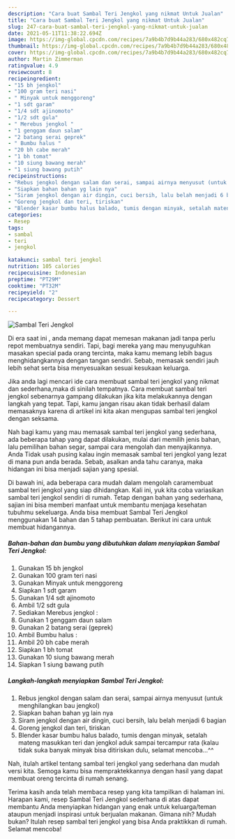 ```yaml
---
description: "Cara buat Sambal Teri Jengkol yang nikmat Untuk Jualan"
title: "Cara buat Sambal Teri Jengkol yang nikmat Untuk Jualan"
slug: 247-cara-buat-sambal-teri-jengkol-yang-nikmat-untuk-jualan
date: 2021-05-11T11:38:22.694Z
image: https://img-global.cpcdn.com/recipes/7a9b4b7d9b44a283/680x482cq70/sambal-teri-jengkol-foto-resep-utama.jpg
thumbnail: https://img-global.cpcdn.com/recipes/7a9b4b7d9b44a283/680x482cq70/sambal-teri-jengkol-foto-resep-utama.jpg
cover: https://img-global.cpcdn.com/recipes/7a9b4b7d9b44a283/680x482cq70/sambal-teri-jengkol-foto-resep-utama.jpg
author: Martin Zimmerman
ratingvalue: 4.9
reviewcount: 8
recipeingredient:
- "15 bh jengkol"
- "100 gram teri nasi"
- " Minyak untuk menggoreng"
- "1 sdt garam"
- "1/4 sdt ajinomoto"
- "1/2 sdt gula"
- " Merebus jengkol "
- "1 genggam daun salam"
- "2 batang serai geprek"
- " Bumbu halus "
- "20 bh cabe merah"
- "1 bh tomat"
- "10 siung bawang merah"
- "1 siung bawang putih"
recipeinstructions:
- "Rebus jengkol dengan salam dan serai, sampai airnya menyusut (untuk menghilangkan bau jengkol)"
- "Siapkan bahan bahan yg lain nya"
- "Siram jengkol dengan air dingin, cuci bersih, lalu belah menjadi 6 bagian"
- "Goreng jengkol dan teri, tiriskan"
- "Blender kasar bumbu halus balado, tumis dengan minyak, setalah mateng masukkan teri dan jengkol aduk sampai tercampur rata (kalau tidak suka banyak minyak bisa ditiriskan dulu, selamat mencoba...^^"
categories:
- Resep
tags:
- sambal
- teri
- jengkol

katakunci: sambal teri jengkol 
nutrition: 105 calories
recipecuisine: Indonesian
preptime: "PT29M"
cooktime: "PT32M"
recipeyield: "2"
recipecategory: Dessert

---
```



![Sambal Teri Jengkol](https://img-global.cpcdn.com/recipes/7a9b4b7d9b44a283/680x482cq70/sambal-teri-jengkol-foto-resep-utama.jpg)

Di era  saat ini , anda memang dapat memesan makanan jadi tanpa perlu repot membuatnya sendiri. Tapi, bagi mereka yang mau menyuguhkan masakan special pada orang tercinta, maka kamu memang lebih bagus menghidangkannya dengan tangan sendiri. Sebab, memasak sendiri jauh lebih sehat serta bisa menyesuaikan sesuai kesukaan keluarga.

Jika anda lagi mencari ide cara membuat sambal teri jengkol yang nikmat dan sederhana,maka di sinilah tempatnya. Cara membuat sambal teri jengkol  sebenarnya gampang dilakukan jika kita melakukannya dengan langkah yang tepat. Tapi, kamu jangan risau akan tidak berhasil dalam memasaknya 
karena di artikel ini kita akan mengupas sambal teri jengkol dengan seksama.  



Nah bagi kamu yang mau memasak sambal teri jengkol yang sederhana, ada beberapa tahap yang dapat dilakukan, mulai dari memilih jenis bahan, lalu pemilihan bahan segar, sampai cara mengolah dan menyajikannya. Anda Tidak usah pusing kalau ingin memasak sambal teri jengkol yang lezat di mana pun anda berada. Sebab, asalkan anda  tahu caranya, maka hidangan ini bisa menjadi sajian yang spesial.

Di bawah ini, ada beberapa cara mudah dalam mengolah caramembuat sambal teri jengkol yang siap dihidangkan. Kali ini, yuk kita coba variasikan sambal teri jengkol sendiri di rumah. Tetap dengan bahan yang sederhana, sajian ini bisa memberi manfaat untuk membantu menjaga kesehatan tubuhmu sekeluarga. Anda bisa membuat Sambal Teri Jengkol menggunakan 14 bahan dan 5 tahap pembuatan. Berikut ini cara untuk membuat hidangannya.

<!--inarticleads1-->

##### Bahan-bahan dan bumbu yang dibutuhkan dalam menyiapkan Sambal Teri Jengkol:

1. Gunakan 15 bh jengkol
1. Gunakan 100 gram teri nasi
1. Gunakan  Minyak untuk menggoreng
1. Siapkan 1 sdt garam
1. Gunakan 1/4 sdt ajinomoto
1. Ambil 1/2 sdt gula
1. Sediakan  Merebus jengkol :
1. Gunakan 1 genggam daun salam
1. Gunakan 2 batang serai (geprek)
1. Ambil  Bumbu halus :
1. Ambil 20 bh cabe merah
1. Siapkan 1 bh tomat
1. Gunakan 10 siung bawang merah
1. Siapkan 1 siung bawang putih




<!--inarticleads2-->

##### Langkah-langkah menyiapkan Sambal Teri Jengkol:

1. Rebus jengkol dengan salam dan serai, sampai airnya menyusut (untuk menghilangkan bau jengkol)
1. Siapkan bahan bahan yg lain nya
1. Siram jengkol dengan air dingin, cuci bersih, lalu belah menjadi 6 bagian
1. Goreng jengkol dan teri, tiriskan
1. Blender kasar bumbu halus balado, tumis dengan minyak, setalah mateng masukkan teri dan jengkol aduk sampai tercampur rata (kalau tidak suka banyak minyak bisa ditiriskan dulu, selamat mencoba...^^




Nah, itulah artikel tentang  sambal teri jengkol  yang sederhana dan mudah versi kita. Semoga kamu bisa mempraktekkannya dengan hasil yang dapat membuat oreng tercinta di rumah senang. 

Terima kasih anda telah membaca resep yang kita tampilkan di halaman ini. Harapan kami, resep  Sambal Teri Jengkol sederhana di atas dapat membantu Anda menyiapkan hidangan yang enak untuk keluarga/teman ataupun menjadi inspirasi untuk berjualan makanan. Gimana nih? Mudah bukan? Itulah resep sambal teri jengkol yang bisa Anda praktikkan di rumah. Selamat mencoba!

